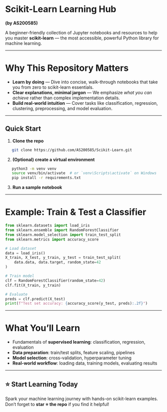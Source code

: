 # Scikit-Learn Learning Hub  
**(by AS200585)**

A beginner-friendly collection of Jupyter notebooks and resources to help you master **scikit-learn** — the most accessible, powerful Python library for machine learning.

---

# Why This Repository Matters

- **Learn by doing** — Dive into concise, walk-through notebooks that take you from zero to scikit-learn essentials.  
- **Clear explanations, minimal jargon** — We emphasize *what you can achieve* rather than complex implementation details.  
- **Build real-world intuition** — Cover tasks like classification, regression, clustering, preprocessing, and model evaluation.  

---

## Quick Start

1. **Clone the repo**
```bash
   git clone https://github.com/AS200585/Scikit-Learn.git
````

2. **(Optional) create a virtual environment**
```bash
   python3 -m venv venv
   source venv/bin/activate  # or `venv\Scripts\activate` on Windows
   pip install -r requirements.txt
````

3. **Run a sample notebook**

---

# Example: Train & Test a Classifier

```python
from sklearn.datasets import load_iris
from sklearn.ensemble import RandomForestClassifier
from sklearn.model_selection import train_test_split
from sklearn.metrics import accuracy_score

# Load dataset
data = load_iris()
X_train, X_test, y_train, y_test = train_test_split(
    data.data, data.target, random_state=42
)

# Train model
clf = RandomForestClassifier(random_state=42)
clf.fit(X_train, y_train)

# Evaluate
preds = clf.predict(X_test)
print(f"Test set accuracy: {accuracy_score(y_test, preds):.2f}")
```

---

# What You’ll Learn

* Fundamentals of **supervised learning**: classification, regression, evaluation
* **Data preparation**: train/test splits, feature scaling, pipelines
* **Model selection**: cross-validation, hyperparameter tuning
* **Real-world workflow**: loading data, training models, evaluating results

---

## ⭐ Start Learning Today

Spark your machine learning journey with hands-on scikit-learn examples.
Don’t forget to **star ⭐ the repo** if you find it helpful!
